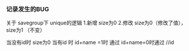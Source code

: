### 记录发生的BUG
关于 savegroup下 unique的逻辑
1.新增 size为0 
2.修改 size为0（修改了值）， size为1 （不变）

当没有id时 size为0
当有id 时           id+name =1时 通过  id+name=0时通过
//id
